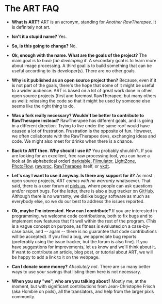 # The ART FAQ

- **What is ART?** 
  ART is an acronym, standing for *Another RawTherapee*. It is definitely not art.

- **Isn't it a stupid name?**
  Yes.

- **So, is this going to change?**
  No.

- **Ok, enough with the name. What are the goals of the project?**
  The main goal is *to have fun developing it*.
  A secondary goal is to learn more about image processing.
  A third goal is to build something that can be useful according to its developer(s).
  There are no other goals.

- **Why is it published as an open source project then?**
  Because, even if it is not part of the goals, there's the hope that some of it might be useful to a wider audience. ART is based on a lot of great work done in other open source projects (first and foremost RawTherapee, but many others as well): releasing the code so that it might be used by someone else seems like the right thing to do.

- **Was a fork really necessary? Wouldn't be better to contribute to RawTherapee instead?**
  RawTherapee has different goals, and is going in a different direction. Trying to live under the same roof would have caused a lot of frustration. Frustration is the opposite of fun. 
  However, we often collaborate with the RawTherapee devs, exchanging ideas and code. We might also meet for drinks when there is a chance.

- **Back to ART then. Why should I use it?**
  You probably shouldn't. If you are looking for an excellent, free raw processing tool, you can have a look at (in alphabetical order) [darktable](https://www.darktable.org), [Filmulator](https://filmulator.org), [LightZone](https://lightzoneproject.org), [PhotoFlow](https://aferrero2707.github.io/PhotoFlow/), [rawproc](https://github.com/butcherg/rawproc), [RawTherapee](http://rawtherapee.org) itself, or [vkdt](https://jo.dreggn.org/vkdt/).

- **Let's say I want to use it anyway. Is there any support for it?**
  As most open source projects, ART *comes with no warranty* whatsoever.
  That said, there is a user forum at [pixls.us](https://discuss.pixls.us/c/software/art/), where people can ask questions and/or report bugs. For the latter, there is also a bug tracker on [GitHub](https://github.com/artpixls/ART/issues/).   Although there is no warranty, we dislike buggy software as much as everybody else, so we do our best to address the issues reported.

- **Ok, maybe I'm interested. How can I contribute?**
  If you are interested in programming, we welcome code contributions, both to fix bugs and to implement new features that fit well within the rest of the program. (This is a vague concept on purpose, as fitness is evaluated on a case-by-case basis, and -- again -- there is no guarantee that code contributions will be accepted).
  If you find a bug, we appreciate bug reports (preferably using the issue tracker, but the forum is also fine).
  If you have suggestions for improvements, let us know and we'll think about it. 
  If want to contribute an article, blog post, or tutorial about ART, we will be happy to add a link to it on the webpage.

- **Can I donate some money?**
  *Absolutely not*. There are so many better ways to use your savings that listing them here is not necessary.

- **When you say "we", who are you talking about?**
  Mostly me, at the moment, but with significant contributions from Jean-Christophe Frisch (aka Hombre on pixls), all the translators, and help from the larger pixls community.
